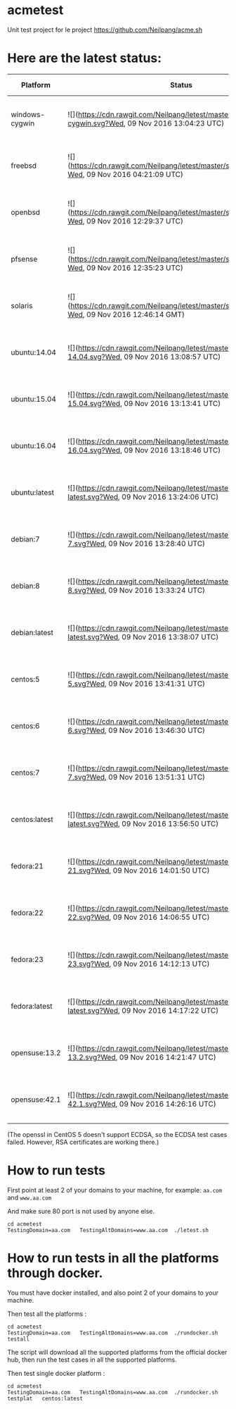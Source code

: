 # acmetest
Unit test project for le project https://github.com/Neilpang/acme.sh



# Here are the latest status:

| Platform | Status| Last Run Time| Comments|
-----------|-------|--------------|---------|
|windows-cygwin| ![](https://cdn.rawgit.com/Neilpang/letest/master/status/windows-cygwin.svg?Wed, 09 Nov 2016 13:04:23 UTC)| Wed, 09 Nov 2016 13:04:23 UTC| Passed |
|freebsd| ![](https://cdn.rawgit.com/Neilpang/letest/master/status/freebsd.svg?Wed, 09 Nov 2016 04:21:09 UTC)| Wed, 09 Nov 2016 04:21:09 UTC| Passed |
|openbsd| ![](https://cdn.rawgit.com/Neilpang/letest/master/status/openbsd.svg?Wed, 09 Nov 2016 12:29:37 UTC)| Wed, 09 Nov 2016 12:29:37 UTC| Passed |
|pfsense| ![](https://cdn.rawgit.com/Neilpang/letest/master/status/pfsense.svg?Wed, 09 Nov 2016 12:35:23 UTC)| Wed, 09 Nov 2016 12:35:23 UTC| Failed |
|solaris| ![](https://cdn.rawgit.com/Neilpang/letest/master/status/solaris.svg?Wed, 09 Nov 2016 12:46:14 GMT)| Wed, 09 Nov 2016 12:46:14 GMT| Passed |
|ubuntu:14.04| ![](https://cdn.rawgit.com/Neilpang/letest/master/status/ubuntu-14.04.svg?Wed, 09 Nov 2016 13:08:57 UTC)| Wed, 09 Nov 2016 13:08:57 UTC| Passed |
|ubuntu:15.04| ![](https://cdn.rawgit.com/Neilpang/letest/master/status/ubuntu-15.04.svg?Wed, 09 Nov 2016 13:13:41 UTC)| Wed, 09 Nov 2016 13:13:41 UTC| Passed |
|ubuntu:16.04| ![](https://cdn.rawgit.com/Neilpang/letest/master/status/ubuntu-16.04.svg?Wed, 09 Nov 2016 13:18:46 UTC)| Wed, 09 Nov 2016 13:18:46 UTC| Passed |
|ubuntu:latest| ![](https://cdn.rawgit.com/Neilpang/letest/master/status/ubuntu-latest.svg?Wed, 09 Nov 2016 13:24:06 UTC)| Wed, 09 Nov 2016 13:24:06 UTC| Passed |
|debian:7| ![](https://cdn.rawgit.com/Neilpang/letest/master/status/debian-7.svg?Wed, 09 Nov 2016 13:28:40 UTC)| Wed, 09 Nov 2016 13:28:40 UTC| Passed |
|debian:8| ![](https://cdn.rawgit.com/Neilpang/letest/master/status/debian-8.svg?Wed, 09 Nov 2016 13:33:24 UTC)| Wed, 09 Nov 2016 13:33:24 UTC| Passed |
|debian:latest| ![](https://cdn.rawgit.com/Neilpang/letest/master/status/debian-latest.svg?Wed, 09 Nov 2016 13:38:07 UTC)| Wed, 09 Nov 2016 13:38:07 UTC| Passed |
|centos:5| ![](https://cdn.rawgit.com/Neilpang/letest/master/status/centos-5.svg?Wed, 09 Nov 2016 13:41:31 UTC)| Wed, 09 Nov 2016 13:41:31 UTC| Passed |
|centos:6| ![](https://cdn.rawgit.com/Neilpang/letest/master/status/centos-6.svg?Wed, 09 Nov 2016 13:46:30 UTC)| Wed, 09 Nov 2016 13:46:30 UTC| Passed |
|centos:7| ![](https://cdn.rawgit.com/Neilpang/letest/master/status/centos-7.svg?Wed, 09 Nov 2016 13:51:31 UTC)| Wed, 09 Nov 2016 13:51:31 UTC| Passed |
|centos:latest| ![](https://cdn.rawgit.com/Neilpang/letest/master/status/centos-latest.svg?Wed, 09 Nov 2016 13:56:50 UTC)| Wed, 09 Nov 2016 13:56:50 UTC| Passed |
|fedora:21| ![](https://cdn.rawgit.com/Neilpang/letest/master/status/fedora-21.svg?Wed, 09 Nov 2016 14:01:50 UTC)| Wed, 09 Nov 2016 14:01:50 UTC| Passed |
|fedora:22| ![](https://cdn.rawgit.com/Neilpang/letest/master/status/fedora-22.svg?Wed, 09 Nov 2016 14:06:55 UTC)| Wed, 09 Nov 2016 14:06:55 UTC| Passed |
|fedora:23| ![](https://cdn.rawgit.com/Neilpang/letest/master/status/fedora-23.svg?Wed, 09 Nov 2016 14:12:13 UTC)| Wed, 09 Nov 2016 14:12:13 UTC| Passed |
|fedora:latest| ![](https://cdn.rawgit.com/Neilpang/letest/master/status/fedora-latest.svg?Wed, 09 Nov 2016 14:17:22 UTC)| Wed, 09 Nov 2016 14:17:22 UTC| Passed |
|opensuse:13.2| ![](https://cdn.rawgit.com/Neilpang/letest/master/status/opensuse-13.2.svg?Wed, 09 Nov 2016 14:21:47 UTC)| Wed, 09 Nov 2016 14:21:47 UTC| Passed |
|opensuse:42.1| ![](https://cdn.rawgit.com/Neilpang/letest/master/status/opensuse-42.1.svg?Wed, 09 Nov 2016 14:26:16 UTC)| Wed, 09 Nov 2016 14:26:16 UTC| Passed |
(The openssl in CentOS 5 doesn't support ECDSA, so the ECDSA test cases failed. However, RSA certificates are working there.)

# How to run tests

First point at least 2 of your domains to your machine, 
for example: `aa.com` and `www.aa.com`

And make sure 80 port is not used by anyone else.

```
cd acmetest
TestingDomain=aa.com   TestingAltDomains=www.aa.com  ./letest.sh
```

# How to run tests in all the platforms through docker.

You must have docker installed, and also point 2 of your domains to your machine.

Then test all the platforms :

```
cd acmetest
TestingDomain=aa.com   TestingAltDomains=www.aa.com  ./rundocker.sh  testall
```

The script will download all the supported platforms from the official docker hub, then run the test cases in all the supported platforms.

Then test single docker platform :

```
cd acmetest
TestingDomain=aa.com   TestingAltDomains=www.aa.com  ./rundocker.sh  testplat   centos:latest
```









